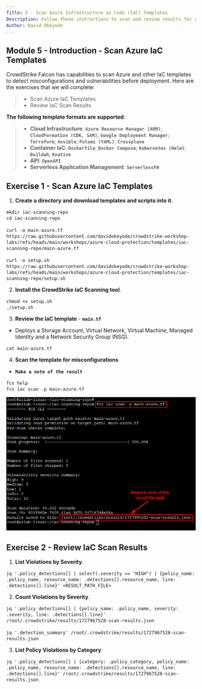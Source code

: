 ```yaml
---
Title: 5 - Scan Azure Infrastructure as Code (IaC) Templates
Description: Follow these instructions to scan and review results for Azure IaC templates
Author: David Okeyode
---
```


## Module 5 - Introduction - Scan Azure IaC Templates
CrowdStrike Falcon has capabilities to scan Azure and other IaC templates to detect misconfigurations and vulnerabilities before deployment. Here are the exercises that we will complete:

> * Scan Azure IaC Templates
> * Review IaC Scan Results

**The following template formats are supported**: 
> * **Cloud Infrastructure**: **`Azure Resource Manager (ARM)`**; **`CloudFormation (CDK, SAM)`**; **`Google Deployment Manager`**; **`Terraform`**; **`Ansible`**; **`Pulumi (YAML)`**; **`Crossplane`**
> * **Container IaC**: **`Dockerfile`**; **`Docker Compose`**; **`Kubernetes (Helm)`**; **`Buildah`**; **`Knative`**
> * **API**: **`OpenAPI`**
> * **Serverless Application Management**: **`ServerlessFW`**

## Exercise 1 - Scan Azure IaC Templates
1. **Create a directory and download templates and scripts into it**.
```
mkdir iac-scanning-repo
cd iac-scanning-repo

curl -o main-azure.tf https://raw.githubusercontent.com/davidokeyode/crowdstrike-workshop-labs/refs/heads/main/workshops/azure-cloud-protection/templates/iac-scanning-repo/main-azure.tf

curl -o setup.sh https://raw.githubusercontent.com/davidokeyode/crowdstrike-workshop-labs/refs/heads/main/workshops/azure-cloud-protection/templates/iac-scanning-repo/setup.sh
```

2. **Install the CrowdStrike IaC Scanning tool**.
```
chmod +x setup.sh
./setup.sh
```

3. **Review the IaC template** - **`main.tf`**
* Deploys a Storage Account, Virtual Network, Virtual Machine, Managed Identity and a Network Security Group (NSG).
```
cat main-azure.tf
```

4. **Scan the template for misconfigurations**
* **`Make a note of the result`**
```
fcs help
fcs iac scan -p main-azure.tf
```

![iac-scan-result](../images/5-iac-scan-result.png)


## Exercise 2 - Review IaC Scan Results
1. **List Violations by Severity**.
```
jq '.policy_detections[] | select(.severity == "HIGH") | {policy_name: .policy_name, resource_name: .detections[].resource_name, line: .detections[].line}' <RESULT_PATH_FILE>
```

2. **Count Violations by Severity**.
```
jq '.policy_detections[] | {policy_name: .policy_name, severity: .severity, line: .detections[].line}' /root/.crowdstrike/results/1727967528-scan-results.json

jq '.detection_summary' /root/.crowdstrike/results/1727967528-scan-results.json
```

3. **List Policy Violations by Category**
```
jq '.policy_detections[] | {category: .policy_category, policy_name: .policy_name, resource_name: .detections[].resource_name, line: .detections[].line}' /root/.crowdstrike/results/1727967528-scan-results.json
```
